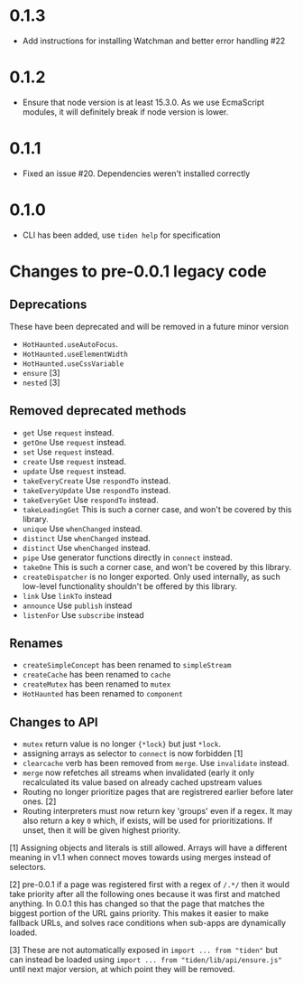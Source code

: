 # 0.1.3

- Add instructions for installing Watchman and better error handling #22

# 0.1.2

- Ensure that node version is at least 15.3.0. As we use EcmaScript modules, it will definitely break if node version is lower.

# 0.1.1

- Fixed an issue #20. Dependencies weren't installed correctly

# 0.1.0

- CLI has been added, use `tiden help` for specification

# Changes to pre-0.0.1 legacy code

## Deprecations

These have been deprecated and will be removed in a future minor version

- `HotHaunted.useAutoFocus`.
- `HotHaunted.useElementWidth`
- `HotHaunted.useCssVariable`
- `ensure` [3]
- `nested` [3]

## Removed deprecated methods

- `get` Use `request` instead.
- `getOne` Use `request` instead.
- `set` Use `request` instead.
- `create` Use `request` instead.
- `update` Use `request` instead.
- `takeEveryCreate` Use `respondTo` instead.
- `takeEveryUpdate` Use `respondTo` instead.
- `takeEveryGet` Use `respondTo` instead.
- `takeLeadingGet` This is such a corner case, and won't be covered by this library.
- `unique` Use `whenChanged` instead.
- `distinct` Use `whenChanged` instead.
- `distinct` Use `whenChanged` instead.
- `pipe` Use generator functions directly in `connect` instead.
- `takeOne` This is such a corner case, and won't be covered by this library.
- `createDispatcher` is no longer exported. Only used internally, as such low-level functionality shouldn't be offered by this library.
- `link` Use `linkTo` instead
- `announce` Use `publish` instead
- `listenFor` Use `subscribe` instead

## Renames

- `createSimpleConcept` has been renamed to `simpleStream`
- `createCache` has been renamed to `cache`
- `createMutex` has been renamed to `mutex`
- `HotHaunted` has been renamed to `component`

## Changes to API

- `mutex` return value is no longer `{*lock}` but just `*lock`.
- assigning arrays as selector to `connect` is now forbidden [1]
- `clearcache` verb has been removed from `merge`. Use `invalidate` instead.
- `merge` now refetches all streams when invalidated (early it only recalculated its value based on already cached upstream values
- Routing no longer prioritize pages that are registrered earlier before later ones. [2]
- Routing interpreters must now return key 'groups' even if a regex. It may also return a key `0` which, if exists, will be used for prioritizations. If unset, then it will be given highest priority.

[1] Assigning objects and literals is still allowed. Arrays will have a different meaning in v1.1 when connect moves towards using merges instead of selectors.

[2] pre-0.0.1 if a page was registered first with a regex of `/.*/` then it would take priority after all the following ones because it was first and matched anything. In 0.0.1 this has changed so that the page that matches the biggest portion of the URL gains priority. This makes it easier to make fallback URLs, and solves race conditions when sub-apps are dynamically loaded.

[3] These are not automatically exposed in `import ... from "tiden"` but can instead be loaded using `import ... from "tiden/lib/api/ensure.js"` until next major version, at which point they will be removed.
